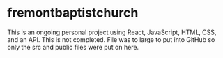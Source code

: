 # fremontbaptistchurch
This is an ongoing personal project using React, JavaScript, HTML, CSS, and an API. This is not completed. File was to large to put into GitHub so only the src and public files were put on here.
